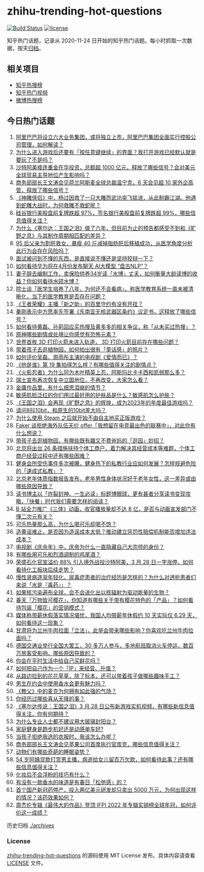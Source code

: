 # zhihu-trending-hot-questions

[![Build Status](https://github.com/justjavac/zhihu-trending-hot-questions/workflows/ci/badge.svg?branch=master)](https://github.com/justjavac/zhihu-trending-hot-questions/actions)
[![license](https://img.shields.io/github/license/justjavac/zhihu-trending-hot-questions)](https://github.com/justjavac/zhihu-trending-hot-questions/blob/master/LICENSE)

知乎热门话题，记录从 2020-11-24
日开始的知乎热门话题。每小时抓取一次数据，按天[归档](./archives)。

## 相关项目

- [知乎热搜榜](https://github.com/justjavac/zhihu-trending-top-search)
- [知乎热门视频](https://github.com/justjavac/zhihu-trending-hot-video)
- [微博热搜榜](https://github.com/justjavac/weibo-trending-hot-search)

## 今日热门话题

<!-- BEGIN -->
<!-- 最后更新时间 Wed Mar 29 2023 07:16:16 GMT+0800 (China Standard Time) -->

1. [阿里巴巴将设立六大业务集团，或将独立上市，阿里巴巴集团全面实行控股公司管理，如何解读？](https://www.zhihu.com/question/592382795)
1. [为什么进入游戏后还要有「按任意键继续」的界面？我打开游戏已经默认就是要玩了不是吗？](https://www.zhihu.com/question/592107474)
1. [沙特阿美接连重金在华投资，总额超 1000 亿元，释放了哪些信号？会对美元全球贸易主导地位产生影响吗？](https://www.zhihu.com/question/592364559)
1. [商务部部长王文涛会见荷兰阿斯麦全球总裁温宁克，6 天会见超 10 家外企高管，释放了哪些信号？](https://www.zhihu.com/question/592426290)
1. [《神雕侠侣》中，杨过因救了一只大雕而武功突飞猛进，从此制霸江湖。他遇到蛇雕大战时，为何救雕不救蛇呢？](https://www.zhihu.com/question/584916890)
1. [硅谷银行美股盘前复牌跌超 97%，签名银行美股盘前复牌跌超 99%，哪些信息值得关注？](https://www.zhihu.com/question/592439279)
1. [为什么《塞尔达：王国之泪》做了六年，但目前为止的预告都感受不到和《旷野之息》与其制作周期相匹配的差异？](https://www.zhihu.com/question/591093839)
1. [95 后父亲为割肝救女，暴瘦 40 斤减掉脂肪肝后移植成功，从医学角度分析此行为会存在风险吗？](https://www.zhihu.com/question/592114502)
1. [面试被问到不懂的东西，是直接说不懂还是坚持狡辩一下？](https://www.zhihu.com/question/537844401)
1. [如何看待华为将在4月份发布聊天 AI大模型 “盘古NLP”？](https://www.zhihu.com/question/592257844)
1. [妻子辞去编制工作，卖保险供养34岁读「水博」丈夫，如何衡量大龄读博的收益？你如何看待水硕水博？](https://www.zhihu.com/question/592312253)
1. [院士谈「医学生培养了八年，为何还不会看病」，称医学教育系统一直未被清晰化，当下的医学教育是否存在问题？](https://www.zhihu.com/question/592318182)
1. [《王者荣耀》主播「新之助」的百里守约有没有开挂？](https://www.zhihu.com/question/591953359)
1. [秦刚表示中方愿率先签署《东南亚无核武器区条约》议定书，这释放了哪些信号？](https://www.zhihu.com/question/592303399)
1. [如何看待黄磊、孙莉回应买热搜及黄多多的相关争议，称「从未买过热搜」？](https://www.zhihu.com/question/592183204)
1. [原神哪些剧情或处境让你感觉有恐怖元素？](https://www.zhihu.com/question/547409779)
1. [世界首枚 3D 打印火箭未进入轨道， 3D 打印火箭目前存在哪些问题？](https://www.zhihu.com/question/591397511)
1. [带着孩子去逛植物园，如何拍出很有「童话感」的照片？](https://www.zhihu.com/question/589885850)
1. [如何评价吴磊、周雨彤主演的电视剧《爱情而已》？](https://www.zhihu.com/question/592197322)
1. [《他是谁》第 19 集拍得怎么样？有哪些值得关注的剧情点？](https://www.zhihu.com/question/592383598)
1. [《火影忍者》为什么同为木叶精英上忍，阿斯玛比卡卡西和凯弱那么多？](https://www.zhihu.com/question/591613400)
1. [瑞士宣布再次恢复中立国地位，不再改变，大家怎么看？](https://www.zhihu.com/question/592286979)
1. [金庸作品里，有什么细思泪崩的情节？](https://www.zhihu.com/question/498213507)
1. [敏感肌脸泛红的你们用过最好用的护肤品是什么？敏感肌怎么护肤？](https://www.zhihu.com/question/583101302)
1. [《王国之泪》会再现《旷野之息》的辉煌，成为2023年的年度最佳游戏吗？](https://www.zhihu.com/question/590353855)
1. [请问8抖10bit，和原生的10bit差大吗？](https://www.zhihu.com/question/435882406)
1. [为什么使用 Steam 之后就开始不由自主地买正版游戏？](https://www.zhihu.com/question/40689356)
1. [Faker 谈拒绝海外队伍天价 offer「我想留在电竞最出色的联赛中」，对此你有什么想说？](https://www.zhihu.com/question/592323081)
1. [带孩子去逛植物园，有哪些既有趣又不费爸妈的「逛园」妙招？](https://www.zhihu.com/question/589885836)
1. [北京将出台 26 条措施扶持个体工商户，着力解决其经营成本等难题，个体工商户经营过程中还有哪些困难？](https://www.zhihu.com/question/592351185)
1. [健身会所受伤事件多次被曝，健身热下的私教行业应如何发展？怎样规避危险的「速成式私教」？](https://www.zhihu.com/question/591995433)
1. [北京老年体质指数报告发布，老年男性身体状况好于老年女性，这一差异或由哪些原因导致？](https://www.zhihu.com/question/592426507)
1. [读书博主以「炸裂封神、一生必读」标题博眼球，更有甚者分享读书变现攻略，「快餐」时代我们需要怎样的阅读？](https://www.zhihu.com/question/592134954)
1. [B 站全力推广《三体》动画，收官播放量却不达 8 亿，是否与动画宣发部门不懂二次元有关？](https://www.zhihu.com/question/591794642)
1. [可乐热量那么高，为什么喝可乐却喝不饱？](https://www.zhihu.com/question/590978913)
1. [造黄谣难止，是否因为造谣成本太低？推动建立惩罚性赔偿机制能否增加违法成本？](https://www.zhihu.com/question/591501334)
1. [电视剧《庆余年》中，庆帝为什么一直隐藏自己大宗师的身份？](https://www.zhihu.com/question/499720106)
1. [有哪些用可乐和烈酒调制的鸡尾酒？](https://www.zhihu.com/question/590084825)
1. [荣盛石化官宣溢价 88% 引入境外战投沙特阿美，3 月 28 日一字涨停，如何看待化工板块后续走势？](https://www.zhihu.com/question/592334803)
1. [慢性肾病逐渐年轻化，尿毒症患者的治疗经历是怎样的？为什么对透析患者们来说「水是『毒药』」？](https://www.zhihu.com/question/592165041)
1. [如果核污染遍布全球，会不会进化出以核辐射为驱动能量的生物？](https://www.zhihu.com/question/591960128)
1. [春天「万物皆可樱花」，你知道有哪些关于带有樱花特色的「产品」？如何看待包装「樱花」的营销模式？](https://www.zhihu.com/question/591579970)
1. [媒体称带薪休假落实情况堪忧，我国人均带薪年休假约 10 天实际仅 6.29 天，如何看待这一现象？](https://www.zhihu.com/question/592298659)
1. [甘肃将为兰州牛肉拉面「立法」，此举会带来哪些影响？你喜欢吃兰州牛肉拉面吗？](https://www.zhihu.com/question/592089254)
1. [德国交通业举行全国大罢工，30 多万人参与，多地航班取消火车停运，数百万旅客受影响，哪些原因导致的？](https://www.zhihu.com/question/592294752)
1. [你会在平时生活中给自己买鲜花吗？](https://www.zhihu.com/question/591916628)
1. [如何把自己作为一个「IP」来经营、升值？](https://www.zhihu.com/question/592116775)
1. [从路边捡到的花花草草，除了标本，还可以带着孩子做哪些趣味手工？](https://www.zhihu.com/question/589885992)
1. [男生在约会中使用香水会更有魅力吗？](https://www.zhihu.com/question/589758827)
1. [《教父》中的麦克为何拥有如此强的气场？](https://www.zhihu.com/question/303145504)
1. [你经历过哪些喜从天降的事？](https://www.zhihu.com/question/53569191)
1. [《塞尔达传说：王国之泪》3 月 28 日公布新游戏实机视频，有哪些新信息值得关注，你有何期待？](https://www.zhihu.com/question/592419514)
1. [为什么专业人士都不建议用大玻璃封阳台？](https://www.zhihu.com/question/591427012)
1. [家庭健身是跑步机好还是动感单车好?](https://www.zhihu.com/question/22001678)
1. [当孩子拒绝我选的衣服时，我该怎么办呢？](https://www.zhihu.com/question/589234554)
1. [商务部部长王文涛会见苹果公司首席执行官库克，哪些信息值得关注？](https://www.zhihu.com/question/592138509)
1. [动物们有哪些奇葩的睡眠姿势？](https://www.zhihu.com/question/592132718)
1. [54 岁阿姨贷款打赏男主播，病逝给女儿留百万欠款，如何看待此事？还有哪些信息值得关注？](https://www.zhihu.com/question/591952007)
1. [化妆后不会浮粉的技巧有什么？](https://www.zhihu.com/question/580094648)
1. [有没有一款香水的味道是有春日「松弛感」的？](https://www.zhihu.com/question/585322587)
1. [首个国产新冠药停产，投入两亿美元研发却只卖出 5000 万元，为何出现这样的情况？该药效果如何？](https://www.zhihu.com/question/592283402)
1. [周杰伦专辑《最伟大的作品》登顶 IFPI 2022 年专辑实销榜全球年冠，如何评价这一成绩？](https://www.zhihu.com/question/592283660)

<!-- END -->

历史归档 [./archives](./archives)

### License

[zhihu-trending-hot-questions](https://github.com/justjavac/zhihu-trending-hot-questions)
的源码使用 MIT License 发布。具体内容请查看 [LICENSE](./LICENSE) 文件。

